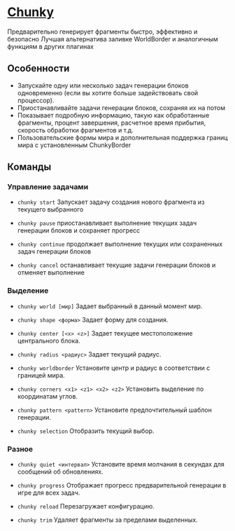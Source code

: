 # [Chunky](https://www.spigotmc.org/resources/chunky.81534/)

Предварительно генерирует фрагменты быстро, эффективно и безопасно
Лучшая альтернатива заливке WorldBorder и аналогичным функциям в других плагинах

## Особенности
- Запускайте одну или несколько задач генерации блоков одновременно (если вы хотите больше задействовать свой процессор).
- Приостанавливайте задачи генерации блоков, сохраняя их на потом
- Показывает подробную информацию, такую как обработанные фрагменты, процент завершения, расчетное время прибытия, скорость обработки фрагментов и т.д.
- Пользовательские формы мира и дополнительная поддержка границ мира с установленным ChunkyBorder

## Команды

### Управление задачами

- `chunky start` Запускает задачу создания нового фрагмента из текущего выбранного

- `chunky pause` приостанавливает выполнение текущих задач генерации блоков и сохраняет прогресс

- `chunky continue` продолжает выполнение текущих или сохраненных задач генерации блоков

- `chunky cancel` останавливает текущие задачи генерации блоков и отменяет выполнение

### Выделение

- `chunky world [мир]` Задает выбранный в данный момент мир.

- `chunky shape <форма>` Задает форму для создания.

- `chunky center [<x> <z>]` Задает текущее местоположение центрального блока.

- `chunky radius <радиус>` Задает текущий радиус.

- `chunky worldborder` Установите центр и радиус в соответствии с границей мира.

- `chunky corners <x1> <z1> <x2> <z2>` Установить выделение по координатам углов.

- `chunky pattern <pattern>` Установите предпочтительный шаблон генерации.

- `chunky selection` Отобразить текущий выбор.

### Разное

- `chunky quiet <интервал>` Установите время молчания в секундах для сообщений об обновлениях.

- `chunky progress` Отображает прогресс предварительной генерации в игре для всех задач.

- `chunky reload` Перезагружает конфигурацию.

- `chunky trim` Удаляет фрагменты за пределами выделенных.